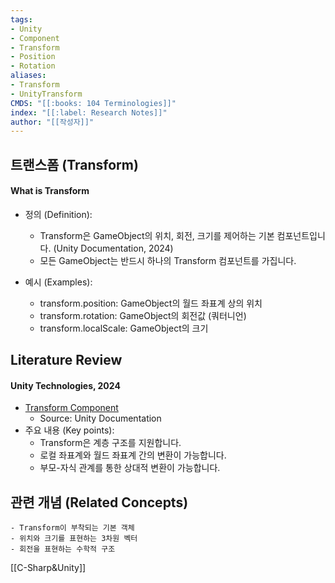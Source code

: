 ```yaml
---
tags:
- Unity
- Component
- Transform
- Position
- Rotation
aliases:
- Transform
- UnityTransform
CMDS: "[[:books: 104 Terminologies]]" 
index: "[[:label: Research Notes]]"
author: "[[작성자]]" 
---
```


## 트랜스폼 (Transform)

#### What is Transform

- 정의 (Definition):
	- Transform은 GameObject의 위치, 회전, 크기를 제어하는 기본 컴포넌트입니다. (Unity Documentation, 2024)
	- 모든 GameObject는 반드시 하나의 Transform 컴포넌트를 가집니다.

- 예시 (Examples):
	- transform.position: GameObject의 월드 좌표계 상의 위치
	- transform.rotation: GameObject의 회전값 (쿼터니언)
	- transform.localScale: GameObject의 크기

## Literature Review

#### Unity Technologies, 2024
- [Transform Component](https://docs.unity3d.com/ScriptReference/Transform.html)
	- Source: Unity Documentation
- 주요 내용 (Key points):
	- Transform은 계층 구조를 지원합니다.
	- 로컬 좌표계와 월드 좌표계 간의 변환이 가능합니다.
	- 부모-자식 관계를 통한 상대적 변환이 가능합니다.

## 관련 개념 (Related Concepts)
	- Transform이 부착되는 기본 객체
	- 위치와 크기를 표현하는 3차원 벡터
	- 회전을 표현하는 수학적 구조 

[[C-Sharp&Unity]]